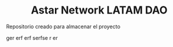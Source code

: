<h1 align="center">Astar Network LATAM DAO</h1>
<p>Repositorio creado para almacenar el proyecto</p>

ger
erf
erf
serfse
r
er
